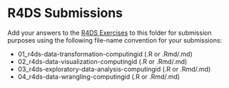 # R4DS Submissions
Add your answers to the [R4DS Exercises][exercises] to this folder for 
submission purposes using the following file-name convention for your 
submissions:  

- 01_r4ds-data-transformation-computingid (.R or .Rmd/.md)
- 02_r4ds-data-visualization-computingid (.R or .Rmd/.md)
- 03_r4ds-exploratory-data-analysis-computingid (.R or .Rmd/.md)
- 04_r4ds-data-wrangling-computingid (.R or .Rmd/.md)

[exercises]: https://github.com/GCOM7140/r4ds-exercises/tree/master/exercises